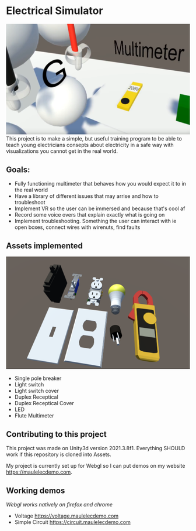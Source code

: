 # Electrical Simulator
![Thumbnail](Images/Thumbnail.png)
This project is to make a simple, but useful training program to be able to teach young electricians consepts about electricity in a safe way with visualizations you cannot get in the real world.

## Goals:
  * Fully functioning multimeter that behaves how you would expect it to in the real world
  * Have a library of different issues that may arrise and how to troubleshoot
  * Implement VR so the user can be immersed and because that's cool af
  * Record some voice overs that explain exactly what is going on
  * Implement troubleshooting. Something the user can interact with ie open boxes, connect wires with wirenuts, find faults

 
 ## Assets implemented
![Assets](Images/Assets.png)
- Single pole breaker
- Light switch
- Light switch cover
- Duplex Receptical
- Duplex Receptical Cover
- LED
- Flute Multimeter

## Contributing to this project
This project was made on Unity3d version 2021.3.8f1. Everything SHOULD work if this repository is cloned into Assets.

My project is currently set up for Webgl so I can put demos on my website https://maulelecdemo.com.

## Working demos
*Webgl works natively on firefox and chrome*
  - Voltage https://voltage.maulelecdemo.com
  - Simple Circuit https://circuit.maulelecdemo.com

